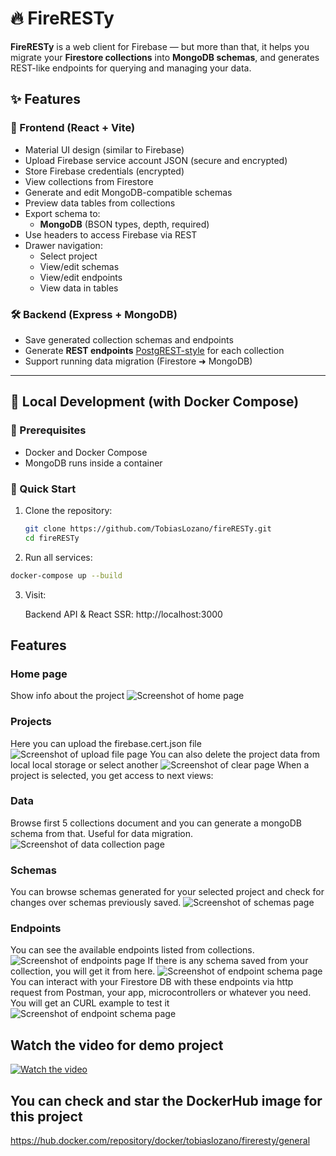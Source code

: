 # 🔥 FireRESTy

**FireRESTy** is a web client for Firebase — but more than that, it helps you migrate your **Firestore collections** into **MongoDB schemas**, and generates REST-like endpoints for querying and managing your data.

## ✨ Features

### 🧩 Frontend (React + Vite)
- Material UI design (similar to Firebase)
- Upload Firebase service account JSON (secure and encrypted)
- Store Firebase credentials (encrypted)
- View collections from Firestore
- Generate and edit MongoDB-compatible schemas
- Preview data tables from collections
- Export schema to:
  - **MongoDB** (BSON types, depth, required)
- Use headers to access Firebase via REST
- Drawer navigation:
  - Select project
  - View/edit schemas
  - View/edit endpoints
  - View data in tables

### 🛠 Backend (Express + MongoDB)
- Save generated collection schemas and endpoints
- Generate **REST endpoints**   [PostgREST-style](https://docs.postgrest.org/en/v13/) for each collection
- Support running data migration (Firestore ➜ MongoDB)

---

## 🧪 Local Development (with Docker Compose)

### 🧰 Prerequisites
- Docker and Docker Compose
- MongoDB runs inside a container


### 🚀 Quick Start

1. Clone the repository:
   ```bash
   git clone https://github.com/TobiasLozano/fireRESTy.git
   cd fireRESTy 
2. Run all services:
  ```bash 
  docker-compose up --build
  ```

3. Visit:

    Backend API & React SSR: http://localhost:3000

## Features
### Home page
Show info about the project
![Screenshot of home page](/assets/Home.png)

### Projects
Here you can upload the firebase.cert.json file
![Screenshot of upload file page](/assets/project%201.png)
You can also delete the project data from local local storage or select another
![Screenshot of clear page](/assets/Project%202.png)
When a project is selected, you get access to next views:
### Data
Browse first 5 collections document and you can generate a mongoDB schema from that. Useful for data migration.
![Screenshot of data collection page](/assets/Data.png)
### Schemas
You can browse schemas generated for your selected project and check for changes over schemas previously saved.
![Screenshot of schemas page](/assets/schemas.png)
### Endpoints
You can see the available endpoints listed from collections.
![Screenshot of endpoints page](/assets/endpoints%201.png)
 If there is any schema saved from your collection, you will get it from here.
![Screenshot of endpoint schema page](/assets/endpoints%202.png)
You can interact with your Firestore DB with these endpoints via http request from Postman, your app, microcontrollers or whatever you need.
You will get an CURL example to test it
![Screenshot of endpoint schema page](/assets/WhatsApp%20Image%202025-07-06%20at%2012.21.17%20AM.jpeg)
## Watch the video for demo project
[![Watch the video](/assets/fireResty%20logo.png)](/assets/Devlog%209-2025-06-26_05.25.44.mp4)
## You can check and star the DockerHub image for this project
https://hub.docker.com/repository/docker/tobiaslozano/fireresty/general
